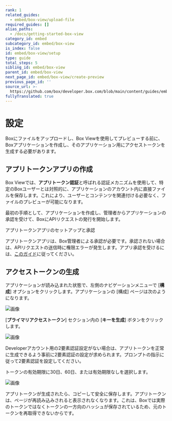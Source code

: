 ```yaml
---
rank: 1
related_guides:
  - embed/box-view/upload-file
required_guides: []
alias_paths:
  - /docs/getting-started-box-view
category_id: embed
subcategory_id: embed/box-view
is_index: false
id: embed/box-view/setup
type: guide
total_steps: 5
sibling_id: embed/box-view
parent_id: embed/box-view
next_page_id: embed/box-view/create-preview
previous_page_id: ''
source_url: >-
  https://github.com/box/developer.box.com/blob/main/content/guides/embed/box-view/setup.md
fullyTranslated: true
---
```

# 設定

Boxにファイルをアップロードし、Box Viewを使用してプレビューする前に、Boxアプリケーションを作成し、そのアプリケーション用にアクセストークンを生成する必要があります。

## アプリトークンアプリの作成

Box Viewでは、**アプリトークン認証**と呼ばれる認証メカニズムを使用して、特定のBoxユーザーとは対照的に、アプリケーションのアカウント内に直接ファイルを保存します。これにより、ユーザーとコンテンツを関連付ける必要なく、ファイルのプレビューが可能になります。

最初の手順として、アプリケーションを作成し、管理者からアプリケーションの承認を受けて、BoxにAPIリクエストの発行を開始します。

<CTA to="guide://authentication/app-token/app-token-setup">

アプリトークンアプリのセットアップと承認

</CTA>

<Message type="warning">

アプリトークンアプリは、Box管理者による承認が必要です。承認されない場合は、APIリクエストの送信時に権限エラーが発生します。アプリ承認を受けるには、[このガイド](guide://authorization/platform-app-approval)に従ってください。

</Message>

## アクセストークンの生成

アプリケーションが読み込まれた状態で、左側のナビゲーションメニューで \[**構成**] オプションをクリックします。アプリケーションの \[構成] ページは次のようになります。

<ImageFrame border>

![画像](./images/app_token_config.png)

</ImageFrame>

\[**プライマリアクセストークン**] セクション内の \[**キーを生成**] ボタンをクリックします。

<ImageFrame border>

![画像](./images/app_token_generate_key.png)

</ImageFrame>

<Message type="notice">

Developerアカウント用の2要素認証設定がない場合は、アプリトークンを正常に生成できるよう事前に2要素認証の設定が求められます。プロンプトの指示に従って2要素認証を設定してください。

</Message>

トークンの有効期限に30日、60日、または有効期限なしを選択します。

<ImageFrame border width="600" shadow center>

![画像](./images/app_token_expiry.png)

</ImageFrame>

アプリトークンが生成されたら、コピーして安全に保存します。アプリトークンは、ページが再読み込みされると表示されなくなります。これは、Boxでは実際のトークンではなくトークンの一方向のハッシュが保存されているため、元のトークンを再取得できないからです。
